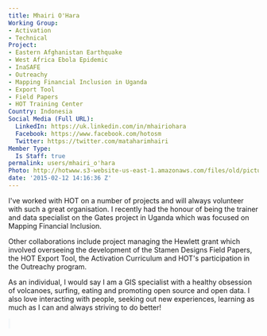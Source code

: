 ```yaml
---
title: Mhairi O'Hara
Working Group:
- Activation
- Technical
Project:
- Eastern Afghanistan Earthquake
- West Africa Ebola Epidemic
- InaSAFE
- Outreachy
- Mapping Financial Inclusion in Uganda
- Export Tool
- Field Papers
- HOT Training Center
Country: Indonesia
Social Media (Full URL):
  LinkedIn: https://uk.linkedin.com/in/mhairiohara
  Facebook: https://www.facebook.com/hotosm
  Twitter: https://twitter.com/mataharimhairi
Member Type:
  Is Staff: true
permalink: users/mhairi_o'hara
Photo: http://hotwww.s3-website-us-east-1.amazonaws.com/files/old/pictures/picture-252-1461153821.png
date: '2015-02-12 14:16:36 Z'
---
```

<p>I've worked with HOT on a number of projects and will always volunteer with such a great organisation. I recently had the honour of being the trainer and data specialist on the Gates project in Uganda which was focused on Mapping Financial Inclusion.</p><p>Other collaborations include project managing the Hewlett grant which involved overseeing the development of the Stamen Designs Field Papers, the HOT Export Tool, the Activation Curriculum and HOT's participation in the Outreachy program.</p><p>As an individual, I would say I am a GIS specialist with a healthy obsession of volcanoes, surfing, eating and promoting open source and open data. I also love interacting with people, seeking out new experiences, learning as much as I can and always striving to do better!</p><p><span style="color: #292f33; font-family: 'Helvetica Neue', Helvetica, Arial, sans-serif; font-size: 14px; background-color: #f5f8fa;">&nbsp;</span></p>
